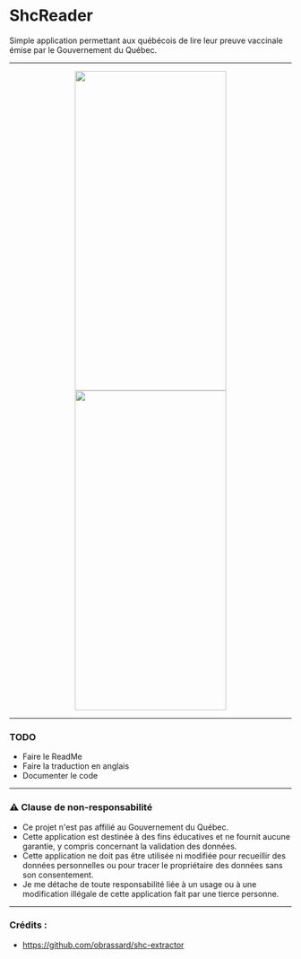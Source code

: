 # ShcReader
Simple application permettant aux québécois de lire leur preuve vaccinale émise par le Gouvernement du Québec.

---

<p align="center">
 <img src="https://user-images.githubusercontent.com/38018243/130332946-5e3ebc8c-c705-41b4-9596-941c99ba58af.png" width="270" height="570">
 <img src="https://user-images.githubusercontent.com/38018243/130332952-9ce9725e-58ba-4674-832b-b78bf5c3043c.png" width="270" height="570">
</p>

---

### TODO
 - Faire le ReadMe
 - Faire la traduction en anglais
 - Documenter le code

---

### ⚠️ Clause de non-responsabilité

* Ce projet n'est pas affilié au Gouvernement du Québec.
* Cette application est destinée à des fins éducatives et ne fournit aucune garantie, y compris concernant la validation des données.
* Cette application ne doit pas être utilisée ni modifiée pour recueillir des données personnelles ou pour tracer le propriétaire des données sans son consentement.
* Je me détache de toute responsabilité liée à un usage ou à une modification illégale de cette application fait par une tierce personne.

---

### Crédits :

* https://github.com/obrassard/shc-extractor
